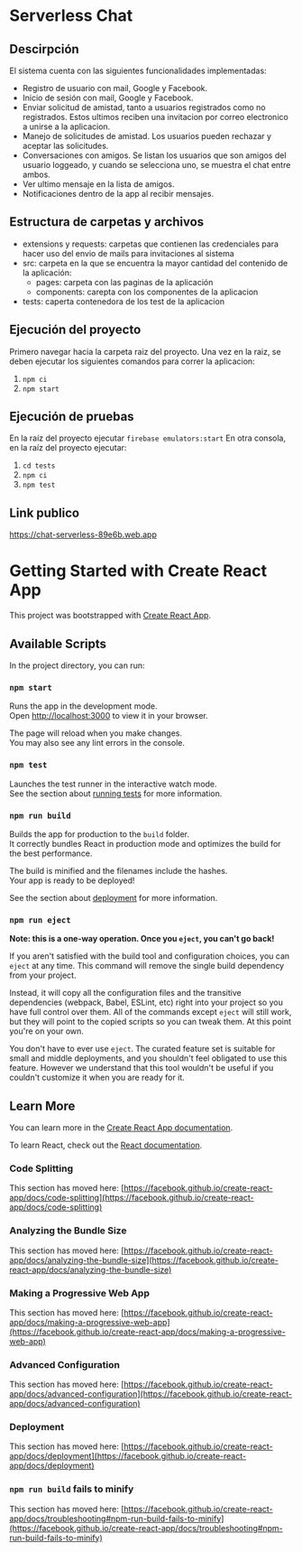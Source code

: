 # Serverless Chat
## Descirpción

El sistema cuenta con las siguientes funcionalidades implementadas:

* Registro de usuario con mail, Google y Facebook.
* Inicio de sesión con mail, Google y Facebook.
* Enviar solicitud de amistad, tanto a usuarios registrados como no registrados. Estos ultimos reciben una invitacion por correo electronico a unirse a la    aplicacion.
* Manejo de solicitudes de amistad. Los usuarios pueden rechazar y aceptar las solicitudes.
* Conversaciones con amigos. Se listan los usuarios que son amigos del usuario loggeado, y cuando se selecciona uno, se muestra el chat entre ambos.
* Ver ultimo mensaje en la lista de amigos.
* Notificaciones dentro de la app al recibir mensajes.

## Estructura de carpetas y archivos

* extensions y requests: carpetas que contienen las credenciales para hacer uso del envio de mails para invitaciones al sistema
* src: carpeta en la que se encuentra la mayor cantidad del contenido de la aplicación:
  * pages: carpeta con las paginas de la aplicación
  * components: carepta con  los componentes de la aplicacion
* tests: caperta contenedora de los test de la aplicacion

## Ejecución del proyecto

Primero navegar hacia la carpeta raiz del proyecto.
Una vez en la raiz, se deben ejecutar los siguientes comandos para correr la aplicacion:
 1. `npm ci`
 2. `npm start`

## Ejecución de pruebas
En la raíz del proyecto ejecutar `firebase emulators:start`
En otra consola, en la raíz del proyecto ejecutar:
1. `cd tests`
2. `npm ci`
3. `npm test`

## Link publico
https://chat-serverless-89e6b.web.app
# Getting Started with Create React App

This project was bootstrapped with [Create React App](https://github.com/facebook/create-react-app).

## Available Scripts

In the project directory, you can run:

### `npm start`

Runs the app in the development mode.\
Open [http://localhost:3000](http://localhost:3000) to view it in your browser.

The page will reload when you make changes.\
You may also see any lint errors in the console.

### `npm test`

Launches the test runner in the interactive watch mode.\
See the section about [running tests](https://facebook.github.io/create-react-app/docs/running-tests) for more information.

### `npm run build`

Builds the app for production to the `build` folder.\
It correctly bundles React in production mode and optimizes the build for the best performance.

The build is minified and the filenames include the hashes.\
Your app is ready to be deployed!

See the section about [deployment](https://facebook.github.io/create-react-app/docs/deployment) for more information.

### `npm run eject`

**Note: this is a one-way operation. Once you `eject`, you can't go back!**

If you aren't satisfied with the build tool and configuration choices, you can `eject` at any time. This command will remove the single build dependency from your project.

Instead, it will copy all the configuration files and the transitive dependencies (webpack, Babel, ESLint, etc) right into your project so you have full control over them. All of the commands except `eject` will still work, but they will point to the copied scripts so you can tweak them. At this point you're on your own.

You don't have to ever use `eject`. The curated feature set is suitable for small and middle deployments, and you shouldn't feel obligated to use this feature. However we understand that this tool wouldn't be useful if you couldn't customize it when you are ready for it.

## Learn More

You can learn more in the [Create React App documentation](https://facebook.github.io/create-react-app/docs/getting-started).

To learn React, check out the [React documentation](https://reactjs.org/).

### Code Splitting

This section has moved here: [https://facebook.github.io/create-react-app/docs/code-splitting](https://facebook.github.io/create-react-app/docs/code-splitting)

### Analyzing the Bundle Size

This section has moved here: [https://facebook.github.io/create-react-app/docs/analyzing-the-bundle-size](https://facebook.github.io/create-react-app/docs/analyzing-the-bundle-size)

### Making a Progressive Web App

This section has moved here: [https://facebook.github.io/create-react-app/docs/making-a-progressive-web-app](https://facebook.github.io/create-react-app/docs/making-a-progressive-web-app)

### Advanced Configuration

This section has moved here: [https://facebook.github.io/create-react-app/docs/advanced-configuration](https://facebook.github.io/create-react-app/docs/advanced-configuration)

### Deployment

This section has moved here: [https://facebook.github.io/create-react-app/docs/deployment](https://facebook.github.io/create-react-app/docs/deployment)

### `npm run build` fails to minify

This section has moved here: [https://facebook.github.io/create-react-app/docs/troubleshooting#npm-run-build-fails-to-minify](https://facebook.github.io/create-react-app/docs/troubleshooting#npm-run-build-fails-to-minify)
